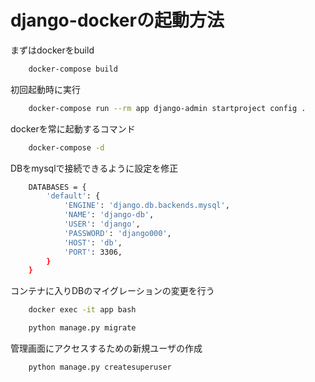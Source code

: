 # django-dockerの起動方法

まずはdockerをbuild

```bash
    docker-compose build
```
初回起動時に実行
```bash
	docker-compose run --rm app django-admin startproject config .
```

dockerを常に起動するコマンド
```bash
	docker-compose -d
```
DBをmysqlで接続できるように設定を修正
```bash
	DATABASES = {
		'default': {
			'ENGINE': 'django.db.backends.mysql',
			'NAME': 'django-db',
			'USER': 'django',
			'PASSWORD': 'django000',
			'HOST': 'db',
			'PORT': 3306,
		}
	}		
```

コンテナに入りDBのマイグレーションの変更を行う
```bash
	docker exec -it app bash
```
```bash
	python manage.py migrate
```

管理画面にアクセスするための新規ユーザの作成
```bash
	python manage.py createsuperuser
```
